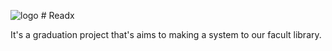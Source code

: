 ![logo](https://github.com/3bdomo/Readx/assets/110763337/b14c9427-c36d-49ea-a196-2f8d9aa27787)
                            # Readx

It's a graduation project that's aims to making a system to our facult library.
